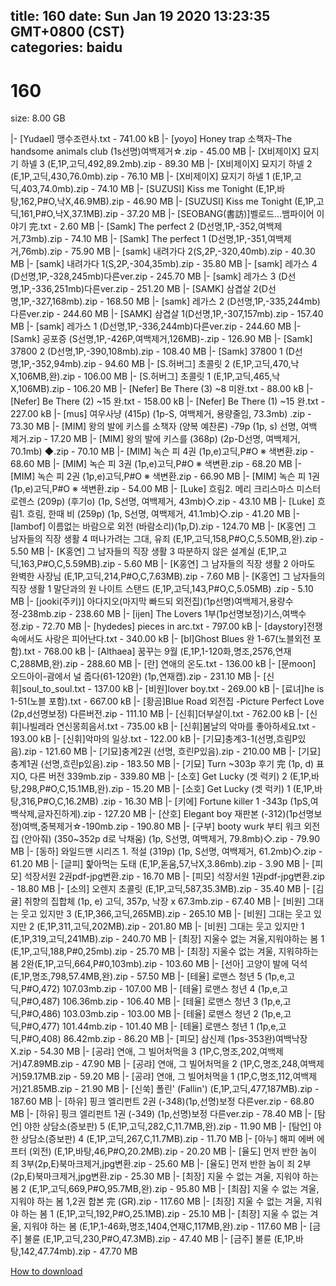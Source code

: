
title: 160
date: Sun Jan 19 2020 13:23:35 GMT+0800 (CST)    
categories: baidu
---

# 160
size: 8.00 GB
 
 
|- [Yudael] 맹수조련사.txt - 741.00 kB
|- [yoyo] Honey trap 소책자-The handsome animals club (1s선명)여백제거☆.zip - 45.00 MB
|- [X비제이X] 묘지기 하넬 3 (E,1P,고딕,492,89.2mb).zip - 89.30 MB
|- [X비제이X] 묘지기 하넬 2 (E,1P,고딕,430,76.0mb).zip - 76.10 MB
|- [X비제이X] 묘지기 하넬 1 (E,1P,고딕,403,74.0mb).zip - 74.10 MB
|- [SUZUSI] Kiss me Tonight (E,1P,바탕,162,P#O,낙X,46.9MB).zip - 46.90 MB
|- [SUZUSI] Kiss me Tonight (E,1P,고딕,161,P#O,낙X,37.1MB).zip - 37.20 MB
|- [SEOBANG(書訪)]벨로드…뱀파이어 이야기 完.txt - 2.60 MB
|- [Samk] The perfect 2 (D선명,1P,-352,여백제거,73mb).zip - 74.10 MB
|- [Samk] The perfect 1 (D선명,1P,-351,여백제거,76mb).zip - 75.90 MB
|- [samk] 내려가다 2(S,2P,-320,40mb).zip - 40.30 MB
|- [samk] 내려가다 1(S,2P,-304,35mb).zip - 35.80 MB
|- [samk] 레가스 4 (D선명,1P,-328,245mb)다른ver.zip - 245.70 MB
|- [samk] 레가스 3 (D선명,1P,-336,251mb)다른ver.zip - 251.20 MB
|- [SAMK] 삼겹살 2(D선명,1P,-327,168mb).zip - 168.50 MB
|- [samk] 레가스 2 (D선명,1P,-335,244mb)다른ver.zip - 244.60 MB
|- [SAMK] 삼겹살 1(D선명,1P,-307,157mb).zip - 157.40 MB
|- [samk] 레가스 1 (D선명,1P,-336,244mb)다른ver.zip - 244.60 MB
|- [Samk] 공포증 (S선명,1P,-426P,여백제거,126MB)-.zip - 126.90 MB
|- [Samk] 37800 2 (D선명,1P,-390,108mb).zip - 108.40 MB
|- [Samk] 37800 1 (D선명,1P,-352,94mb).zip - 94.60 MB
|- [S.허버그] 초콜릿 2 (E,1P,고딕,470,낙X,106MB,완).zip - 106.00 MB
|- [S.허버그] 초콜릿 1 (E,1P,고딕,465,낙X,106MB).zip - 106.20 MB
|- [Nefer] Be There (3) ~8 미완.txt - 88.00 kB
|- [Nefer] Be There (2) ~15 완.txt - 158.00 kB
|- [Nefer] Be There (1) ~15 완.txt - 227.00 kB
|- [mus] 여우사냥 (415p) (1p-S, 여백제거, 용량줄임, 73.3mb) .zip - 73.30 MB
|- [MIM] 왕의 발에 키스를 소책자 (양복 예찬론) -79p (1p, s) 선명, 여백 제거.zip - 17.20 MB
|- [MIM] 왕의 발에 키스를 (368p) (2p-D선명, 여백제거, 70.1mb) ◆.zip - 70.10 MB
|- [MIM] 녹슨 피 4권 (1p,e)고딕,P#O ※ 색변환.zip - 68.60 MB
|- [MIM] 녹슨 피 3권 (1p,e)고딕,P#O ※ 색변환.zip - 68.20 MB
|- [MIM] 녹슨 피 2권 (1p,e)고딕,P#O ※ 색변환.zip - 66.90 MB
|- [MIM] 녹슨 피 1권 (1p,e)고딕,P#O ※ 색변환.zip - 54.00 MB
|- [Luke] 흐림2. 메리 크리스마스 미스터 로렌스 (209p) (후기o) (1p, S선명, 여백제거, 43mb)◇.zip - 43.10 MB
|- [Luke] 흐림1. 흐림, 한때 비 (259p) (1p, S선명, 여백제거, 41.1mb)◇.zip - 41.20 MB
|- [lambof] 이름없는 바람으로 외전 (바람소리)(1p,D).zip - 124.70 MB
|- [K홍연] 그 남자들의 직장 생활 4 떠나가려는 그대, 유죄 (E,1P,고딕,158,P#O,C,5.50MB,완).zip - 5.50 MB
|- [K홍연] 그 남자들의 직장 생활 3 따분하지 않은 설계실 (E,1P,고딕,163,P#O,C,5.59MB).zip - 5.60 MB
|- [K홍연] 그 남자들의 직장 생활 2 아마도 완벽한 사장님 (E,1P,고딕,214,P#O,C,7.63MB).zip - 7.60 MB
|- [K홍연] 그 남자들의 직장 생활 1 말단과의 원 나이트 스탠드 (E,1P,고딕,143,P#O,C,5.05MB) .zip - 5.10 MB
|- [jooki(주키)] 아다지오(마지막 빠드되 외전집)(1p선명)여백제거,용량수정-238mb.zip - 238.60 MB
|- [ijen] The Lovers 1부(1p선명보정)기스,여백수정.zip - 72.70 MB
|- [hydedes] pieces in arc.txt - 797.00 kB
|- [daystory]전쟁 속에서도 사랑은 피어난다.txt - 340.00 kB
|- [bl]Ghost Blues 완 1-67(노블외전 포함).txt - 768.00 kB
|- [Althaea] 꿈꾸는 9월 (E,1P,1-120화,명조,2576,연재C,288MB,완).zip - 288.60 MB
|- [란] 연애의 온도.txt - 136.00 kB
|- [문moon] 오드아이-괌에서 널 줍다(61-120완) (1p,연재캡).zip - 231.10 MB
|- [신휘]soul_to_soul.txt - 137.00 kB
|- [비원]lover boy.txt - 269.00 kB
|- [료녀]he is 1-51(노블 포함).txt - 667.00 kB
|- [황곰]Blue Road 외전집 -Picture Perfect Love (2p,d선명보정) 다른버전.zip - 111.10 MB
|- [신휘]더부살이.txt - 762.00 kB
|- [신휘]나빌레라 연신몽희음서.txt - 735.00 kB
|- [신휘]봄날의 악마를 좋아하세요.txt - 193.00 kB
|- [신휘]악마의 일상.txt - 122.00 kB
|- [기묘]충계3-1(선명,흐림P있음).zip - 121.60 MB
|- [기묘]충계2권 (선명, 흐린P있음).zip - 210.00 MB
|- [기묘]충계1권 (선명,흐린p있음).zip - 183.50 MB
|- [기묘] Turn ~303p 후기 完 (1p, d) 표지O, 다른 버전 339mb.zip - 339.80 MB
|- [소호] Get Lucky (겟 럭키) 2 (E,1P,바탕,298,P#O,C,15.1MB,완).zip - 15.20 MB
|- [소호] Get Lucky (겟 럭키) 1 (E,1P,바탕,316,P#O,C,16.2MB) .zip - 16.30 MB
|- [키에] Fortune killer 1 -343p (1pS,여백삭제,글자진하게).zip - 127.20 MB
|- [산호] Elegant boy 재판본 (-312)(1p선명보정)여백,중복제거☆-190mb.zip - 190.80 MB
|- [구부] booty wurk 부티 워크 외전집 (안아줘) (350~352p d로 낙채움) (1p, S선명, 여백제거, 79.8mb)◇.zip - 79.90 MB
|- [동하] 와일드맨 시리즈 1. 적설 (319p) (1p, S선명, 여백제거, 61.2mb)◇.zip - 61.20 MB
|- [글피] 핥아먹는 도태 (E,1P,돋움,57,낙X,3.86mb).zip - 3.90 MB
|- [피모] 석장서원 2권pdf-jpg변환.zip - 16.70 MB
|- [피모] 석장서원 1권pdf-jpg변환.zip - 18.80 MB
|- [소의] 오렌지 초콜릿 (E,1P,고딕,587,35.3MB).zip - 35.40 MB
|- [김귤] 취향의 집합체 (1p, e) 고딕, 357p, 낙장 x 67.3mb.zip - 67.40 MB
|- [비원] 그대는 웃고 있지만 3 (E,1P,366,고딕,265MB).zip - 265.10 MB
|- [비원] 그대는 웃고 있지만 2 (E,1P,311,고딕,202MB).zip - 201.80 MB
|- [비원] 그대는 웃고 있지만 1 (E,1P,319,고딕,241MB).zip - 240.70 MB
|- [최장] 지울수 없는 겨울,지워야하는 봄 1 (E,1P,고딕,188,P#0,25mb).zip - 25.70 MB
|- [최장] 지울수 없는 겨울, 지워햐하는 봄 2완(E,1P,고딕,664,P#0,103mb).zip - 103.60 MB
|- [선아] 고양이 발에 덕석 (E,1P,명조,798,57.4MB,완).zip - 57.50 MB
|- [테율] 로맨스 청년 5 (1p,e,고딕,P#O,472) 107.03mb.zip - 107.00 MB
|- [테율] 로맨스 청년 4 (1p,e,고딕,P#O,487) 106.36mb.zip - 106.40 MB
|- [테율] 로맨스 청년 3 (1p,e,고딕,P#O,486) 103.03mb.zip - 103.00 MB
|- [테율] 로맨스 청년 2 (1p,e,고딕,P#O,477) 101.44mb.zip - 101.40 MB
|- [테율] 로맨스 청년 1 (1p,e,고딕,P#O,408) 86.42mb.zip - 86.20 MB
|- [피모] 삼신제 (1ps-353완)여백낙장X.zip - 54.30 MB
|- [공랴] 연애, 그 빌어처먹을 3 (1P,C,명조,202,여백제거)47.89MB.zip - 47.90 MB
|- [공랴] 연애, 그 빌어처먹을 2 (1P,C,명조,248,여백제거)59.17MB.zip - 59.20 MB
|- [공랴] 연애, 그 빌어처먹을 1 (1P,C,명조,112,여백제거)21.85MB.zip - 21.90 MB
|- [신쑥] 폴린' (Fallin') (E,1P,고딕,477,187MB).zip - 187.60 MB
|- [하유] 핑크 엘리펀트 2권 (-348)(1p,선명)보정 다른ver.zip - 68.80 MB
|- [하유] 핑크 엘리펀트 1권 (-349) (1p,선명)보정 다른ver.zip - 78.40 MB
|- [탐언] 야한 상담소(증보판) 5 (E,1P,고딕,282,C,11.7MB,완).zip - 11.90 MB
|- [탐언] 야한 상담소(증보판) 4 (E,1P,고딕,267,C,11.7MB).zip - 11.70 MB
|- [아누] 해피 에버 에프터 (외전) (E,1P,바탕,46,P#O,20.2MB).zip - 20.20 MB
|- [율도] 먼저 반한 놈이 죄 3부(2p,E)북마크제거,jpg변환.zip - 25.60 MB
|- [율도] 먼저 반한 놈이 죄 2부(2p,E)북마크제거,jpg변환.zip - 25.30 MB
|- [최장] 지울 수 없는 겨울, 지워야 하는 봄 2 (E,1P,고딕,669,P#O,95.7MB,완).zip - 95.80 MB
|- [최잠] 지울 수 없는 겨울, 지워야 하는 봄 1,2권 합본 完 (GR).zip - 117.60 MB
|- [최장] 지울 수 없는 겨울, 지워야 하는 봄 1 (E,1P,고딕,192,P#O,25.1MB).zip - 25.10 MB
|- [최장] 지울 수 없는 겨울, 지워야 하는 봄 (E,1P,1-46화,명조,1404,연재C,117MB,완).zip - 117.60 MB
|- [금주] 불륜 (E,1P,고딕,230,P#O,47.3MB).zip - 47.40 MB
|- [금주] 불륜 (E,1P,바탕,142,47.74mb).zip - 47.70 MB

[How to download](https://bpcam.bemobtrk.com/go/2ceec3aa-1ca2-46d6-b9ff-aaa5c184517c?jno=5)